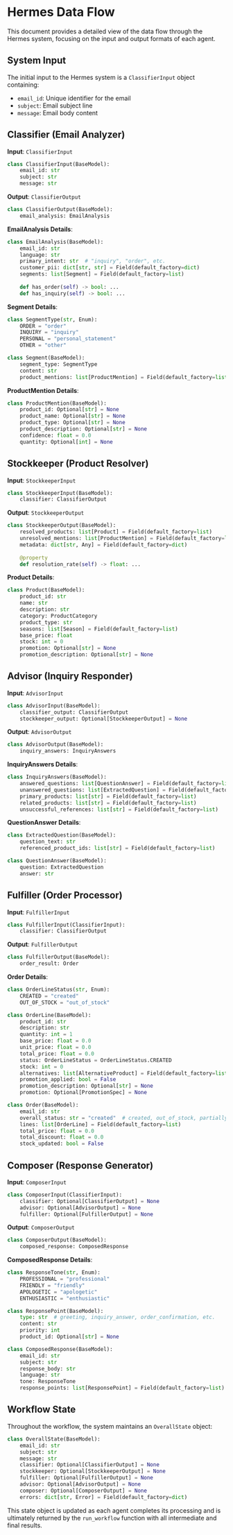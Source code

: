 # Hermes Data Flow

This document provides a detailed view of the data flow through the Hermes system, focusing on the input and output formats of each agent.

## System Input

The initial input to the Hermes system is a `ClassifierInput` object containing:
- `email_id`: Unique identifier for the email
- `subject`: Email subject line
- `message`: Email body content

## Classifier (Email Analyzer)

**Input**: `ClassifierInput`
```python
class ClassifierInput(BaseModel):
    email_id: str
    subject: str
    message: str
```

**Output**: `ClassifierOutput`
```python
class ClassifierOutput(BaseModel):
    email_analysis: EmailAnalysis
```

**EmailAnalysis Details**:
```python
class EmailAnalysis(BaseModel):
    email_id: str
    language: str
    primary_intent: str  # "inquiry", "order", etc.
    customer_pii: dict[str, str] = Field(default_factory=dict)
    segments: list[Segment] = Field(default_factory=list)
    
    def has_order(self) -> bool: ...
    def has_inquiry(self) -> bool: ...
```

**Segment Details**:
```python
class SegmentType(str, Enum):
    ORDER = "order"
    INQUIRY = "inquiry"
    PERSONAL = "personal_statement"
    OTHER = "other"

class Segment(BaseModel):
    segment_type: SegmentType
    content: str
    product_mentions: list[ProductMention] = Field(default_factory=list)
```

**ProductMention Details**:
```python
class ProductMention(BaseModel):
    product_id: Optional[str] = None
    product_name: Optional[str] = None
    product_type: Optional[str] = None
    product_description: Optional[str] = None
    confidence: float = 0.0
    quantity: Optional[int] = None
```

## Stockkeeper (Product Resolver)

**Input**: `StockkeeperInput`
```python
class StockkeeperInput(BaseModel):
    classifier: ClassifierOutput
```

**Output**: `StockkeeperOutput`
```python
class StockkeeperOutput(BaseModel):
    resolved_products: list[Product] = Field(default_factory=list)
    unresolved_mentions: list[ProductMention] = Field(default_factory=list)
    metadata: dict[str, Any] = Field(default_factory=dict)
    
    @property
    def resolution_rate(self) -> float: ...
```

**Product Details**:
```python
class Product(BaseModel):
    product_id: str
    name: str
    description: str
    category: ProductCategory
    product_type: str
    seasons: list[Season] = Field(default_factory=list)
    base_price: float
    stock: int = 0
    promotion: Optional[str] = None
    promotion_description: Optional[str] = None
```

## Advisor (Inquiry Responder)

**Input**: `AdvisorInput`
```python
class AdvisorInput(BaseModel):
    classifier_output: ClassifierOutput
    stockkeeper_output: Optional[StockkeeperOutput] = None
```

**Output**: `AdvisorOutput`
```python
class AdvisorOutput(BaseModel):
    inquiry_answers: InquiryAnswers
```

**InquiryAnswers Details**:
```python
class InquiryAnswers(BaseModel):
    answered_questions: list[QuestionAnswer] = Field(default_factory=list)
    unanswered_questions: list[ExtractedQuestion] = Field(default_factory=list)
    primary_products: list[str] = Field(default_factory=list)
    related_products: list[str] = Field(default_factory=list)
    unsuccessful_references: list[str] = Field(default_factory=list)
```

**QuestionAnswer Details**:
```python
class ExtractedQuestion(BaseModel):
    question_text: str
    referenced_product_ids: list[str] = Field(default_factory=list)

class QuestionAnswer(BaseModel):
    question: ExtractedQuestion
    answer: str
```

## Fulfiller (Order Processor)

**Input**: `FulfillerInput`
```python
class FulfillerInput(ClassifierInput):
    classifier: ClassifierOutput
```

**Output**: `FulfillerOutput`
```python
class FulfillerOutput(BaseModel):
    order_result: Order
```

**Order Details**:
```python
class OrderLineStatus(str, Enum):
    CREATED = "created"
    OUT_OF_STOCK = "out_of_stock"

class OrderLine(BaseModel):
    product_id: str
    description: str
    quantity: int = 1
    base_price: float = 0.0
    unit_price: float = 0.0
    total_price: float = 0.0
    status: OrderLineStatus = OrderLineStatus.CREATED
    stock: int = 0
    alternatives: list[AlternativeProduct] = Field(default_factory=list)
    promotion_applied: bool = False
    promotion_description: Optional[str] = None
    promotion: Optional[PromotionSpec] = None

class Order(BaseModel):
    email_id: str
    overall_status: str = "created"  # created, out_of_stock, partially_fulfilled
    lines: list[OrderLine] = Field(default_factory=list)
    total_price: float = 0.0
    total_discount: float = 0.0
    stock_updated: bool = False
```

## Composer (Response Generator)

**Input**: `ComposerInput`
```python
class ComposerInput(ClassifierInput):
    classifier: Optional[ClassifierOutput] = None
    advisor: Optional[AdvisorOutput] = None
    fulfiller: Optional[FulfillerOutput] = None
```

**Output**: `ComposerOutput`
```python
class ComposerOutput(BaseModel):
    composed_response: ComposedResponse
```

**ComposedResponse Details**:
```python
class ResponseTone(str, Enum):
    PROFESSIONAL = "professional"
    FRIENDLY = "friendly"
    APOLOGETIC = "apologetic"
    ENTHUSIASTIC = "enthusiastic"

class ResponsePoint(BaseModel):
    type: str  # greeting, inquiry_answer, order_confirmation, etc.
    content: str
    priority: int
    product_id: Optional[str] = None

class ComposedResponse(BaseModel):
    email_id: str
    subject: str
    response_body: str
    language: str
    tone: ResponseTone
    response_points: list[ResponsePoint] = Field(default_factory=list)
```

## Workflow State

Throughout the workflow, the system maintains an `OverallState` object:

```python
class OverallState(BaseModel):
    email_id: str
    subject: str
    message: str
    classifier: Optional[ClassifierOutput] = None
    stockkeeper: Optional[StockkeeperOutput] = None
    fulfiller: Optional[FulfillerOutput] = None
    advisor: Optional[AdvisorOutput] = None
    composer: Optional[ComposerOutput] = None
    errors: dict[str, Error] = Field(default_factory=dict)
```

This state object is updated as each agent completes its processing and is ultimately returned by the `run_workflow` function with all intermediate and final results. 